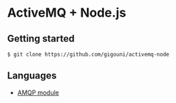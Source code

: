 # ActiveMQ + Node.js

## Getting started

```shell
$ git clone https://github.com/gigouni/activemq-node
```

## Languages

* [AMQP module](https://www.npmjs.com/package/amqp)